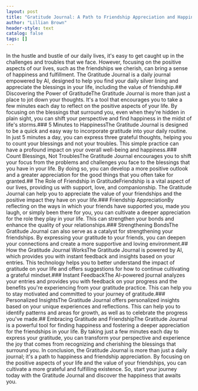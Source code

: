 ```yaml
---
layout: post
title: "Gratitude Journal: A Path to Friendship Appreciation and Happiness"
author: "Lillian Brown"
header-style: text
catalog: false
tags: []
---
```


In the hustle and bustle of our daily lives, it's easy to get caught up in the challenges and troubles that we face. However, focusing on the positive aspects of our lives, such as the friendships we cherish, can bring a sense of happiness and fulfillment. The Gratitude Journal is a daily journal empowered by AI, designed to help you find your daily silver lining and appreciate the blessings in your life, including the value of friendship.## Discovering the Power of GratitudeThe Gratitude Journal is more than just a place to jot down your thoughts. It's a tool that encourages you to take a few minutes each day to reflect on the positive aspects of your life. By focusing on the blessings that surround you, even when they're hidden in plain sight, you can shift your perspective and find happiness in the midst of life's storms.### 5 Minutes to HappinessThe Gratitude Journal is designed to be a quick and easy way to incorporate gratitude into your daily routine. In just 5 minutes a day, you can express three grateful thoughts, helping you to count your blessings and not your troubles. This simple practice can have a profound impact on your overall well-being and happiness.### Count Blessings, Not TroublesThe Gratitude Journal encourages you to shift your focus from the problems and challenges you face to the blessings that you have in your life. By doing so, you can develop a more positive outlook and a greater appreciation for the good things that you often take for granted.## The Role of Friendship in GratitudeFriendship is a vital aspect of our lives, providing us with support, love, and companionship. The Gratitude Journal can help you to appreciate the value of your friendships and the positive impact they have on your life.### Friendship AppreciationBy reflecting on the ways in which your friends have supported you, made you laugh, or simply been there for you, you can cultivate a deeper appreciation for the role they play in your life. This can strengthen your bonds and enhance the quality of your relationships.### Strengthening BondsThe Gratitude Journal can also serve as a catalyst for strengthening your friendships. By expressing your gratitude to your friends, you can deepen your connections and create a more supportive and loving environment.## How the Gratitude Journal WorksThe Gratitude Journal is powered by AI, which provides you with instant feedback and insights based on your entries. This technology helps you to better understand the impact of gratitude on your life and offers suggestions for how to continue cultivating a grateful mindset.### Instant FeedbackThe AI-powered journal analyzes your entries and provides you with feedback on your progress and the benefits you're experiencing from your gratitude practice. This can help you to stay motivated and committed to your journey of gratitude.### Personalized InsightsThe Gratitude Journal offers personalized insights based on your unique experiences and reflections. This can help you to identify patterns and areas for growth, as well as to celebrate the progress you've made.## Embracing Gratitude and FriendshipThe Gratitude Journal is a powerful tool for finding happiness and fostering a deeper appreciation for the friendships in your life. By taking just a few minutes each day to express your gratitude, you can transform your perspective and experience the joy that comes from recognizing and cherishing the blessings that surround you. In conclusion, the Gratitude Journal is more than just a daily journal; it's a path to happiness and friendship appreciation. By focusing on the positive aspects of your life and the value of your friendships, you can cultivate a more grateful and fulfilling existence. So, start your journey today with the Gratitude Journal and discover the happiness that awaits you.